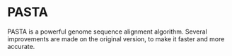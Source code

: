 # PASTA
PASTA is a powerful genome sequence alignment algorithm. Several improvements are made on the original version, to make it faster and more accurate.
